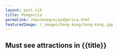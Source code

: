 ```yaml
---
layout: post.njk
title: Podgorica
permalink: /montenegro/podgorica.html
featuredImage: /_images/hong-kong/hong-kong.jpg
---
```

## Must see attractions in {{title}}